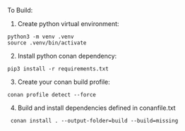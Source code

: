 
To Build:

1. Create python virtual environment:

```
python3 -m venv .venv
source .venv/bin/activate
```

2. Install python conan dependency:

```
pip3 install -r requirements.txt
```

3. Create your conan build profile:

```
conan profile detect --force
```

4. Build and install dependencies defined in conanfile.txt

```
 conan install . --output-folder=build --build=missing
```